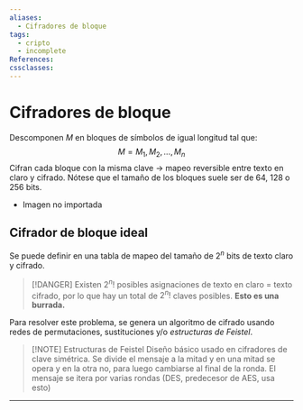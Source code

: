 ```yaml
---
aliases:
  - Cifradores de bloque
tags:
  - cripto
  - incomplete
References: 
cssclasses:
---
```

# Cifradores de bloque

Descomponen $M$ en bloques de símbolos de igual longitud tal que:
$$M = M_1, M_2, ..., M_n$$
Cifran cada bloque con la misma clave -> mapeo reversible entre texto en claro y cifrado. Nótese que el tamaño de los bloques suele ser de 64, 128 o 256 bits.

+ Imagen no importada

## Cifrador de bloque ideal

Se puede definir en una tabla de mapeo del tamaño de $2^n$ bits de texto claro y cifrado. 

>[!DANGER]
>Existen $2^n!$ posibles asignaciones de texto en claro = texto cifrado, por lo que hay un total de $2^n!$ claves posibles. **Esto es una burrada.**

Para resolver este problema, se genera un algoritmo de cifrado usando redes de permutaciones, sustituciones y/o *estructuras de Feistel*.

>[!NOTE] Estructuras de Feistel
>Diseño básico usado en cifradores de clave simétrica. Se divide el mensaje a la mitad y en una mitad se opera y en la otra no, para luego cambiarse al final de la ronda. El mensaje se itera por varias rondas (DES, predecesor de AES, usa esto)






***
